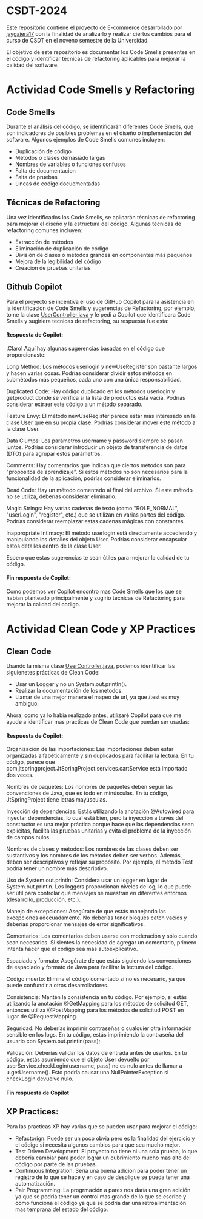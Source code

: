 # CSDT-2024

Este repositorio contiene el proyecto de E-commerce desarrollado por [jaygajera17](https://github.com/jaygajera17) con la finalidad de analizarlo y realizar ciertos cambios para el curso de CSDT en el noveno semestre de la Universidad.

El objetivo de este repositorio es documentar los Code Smells presentes en el código y identificar técnicas de refactoring aplicables para mejorar la calidad del software.

# Actividad Code Smells y Refactoring

## Code Smells

Durante el análisis del código, se identificarán diferentes Code Smells, que son indicadores de posibles problemas en el diseño o implementación del software. Algunos ejemplos de Code Smells comunes incluyen:

- Duplicación de código
- Métodos o clases demasiado largas
- Nombres de variables o funciones confusos
- Falta de documentacion
- Falta de pruebas
- Lineas de codigo docuementadas

## Técnicas de Refactoring

Una vez identificados los Code Smells, se aplicarán técnicas de refactoring para mejorar el diseño y la estructura del código. Algunas técnicas de refactoring comunes incluyen:

- Extracción de métodos
- Eliminación de duplicación de código
- División de clases o métodos grandes en componentes más pequeños
- Mejora de la legibilidad del código
- Creacion de pruebas unitarias

## Github Copilot

Para el proyecto se incentiva el uso de GitHub Copilot para la asistencia en la identificacion de Code Smells y sugerencias de Refactoring, por ejemplo, tome la clase [UserController.java](JtProject/src/main/java/com/jtspringproject/JtSpringProject/controller/UserController.java) y le pedi a Copilot que identificara Code Smells y sugiriera tecnicas de refactoring, su respuesta fue esta:

#### Respuesta de Copilot:

¡Claro! Aquí hay algunas sugerencias basadas en el código que proporcionaste:

Long Method: Los métodos userlogin y newUseRegister son bastante largos y hacen varias cosas. Podrías considerar dividir estos métodos en submétodos más pequeños, cada uno con una única responsabilidad.

Duplicated Code: Hay código duplicado en los métodos userlogin y getproduct donde se verifica si la lista de productos está vacía. Podrías considerar extraer este código a un método separado.

Feature Envy: El método newUseRegister parece estar más interesado en la clase User que en su propia clase. Podrías considerar mover este método a la clase User.

Data Clumps: Los parámetros username y password siempre se pasan juntos. Podrías considerar introducir un objeto de transferencia de datos (DTO) para agrupar estos parámetros.

Comments: Hay comentarios que indican que ciertos métodos son para "propósitos de aprendizaje". Si estos métodos no son necesarios para la funcionalidad de la aplicación, podrías considerar eliminarlos.

Dead Code: Hay un método comentado al final del archivo. Si este método no se utiliza, deberías considerar eliminarlo.

Magic Strings: Hay varias cadenas de texto (como "ROLE_NORMAL", "userLogin", "register", etc.) que se utilizan en varias partes del código. Podrías considerar reemplazar estas cadenas mágicas con constantes.

Inappropriate Intimacy: El método userlogin está directamente accediendo y manipulando los detalles del objeto User. Podrías considerar encapsular estos detalles dentro de la clase User.

Espero que estas sugerencias te sean útiles para mejorar la calidad de tu código.

#### Fin respuesta de Copilot:

Como podemos ver Copilot encontro mas Code Smells que los que se habian planteado principalmente y sugirio tecnicas de Refactoring para mejorar la calidad del codigo.

# Actividad Clean Code y XP Practices

## Clean Code

Usando la misma clase [UserController.java](JtProject/src/main/java/com/jtspringproject/JtSpringProject/controller/UserController.java), podemos identificar las siguienetes prácticas de Clean Code:

* Usar un Logger y no un System.out.println().
* Realizar la documentación de los metodos.
* Llamar de una mejor manera el mapeo de url, ya que /test es muy ambiguo.

Ahora, como ya lo habia realizado antes, utilizaré Copilot para que me ayude a identificar mas practicas de Clean Code que puedan ser usadas:

#### Respuesta de Copilot:

Organización de las importaciones: Las importaciones deben estar organizadas alfabéticamente y sin duplicados para facilitar la lectura. En tu código, parece que com.jtspringproject.JtSpringProject.services.cartService está importado dos veces.

Nombres de paquetes: Los nombres de paquetes deben seguir las convenciones de Java, que es todo en minúsculas. En tu código, JtSpringProject tiene letras mayúsculas.

Inyección de dependencias: Estás utilizando la anotación @Autowired para inyectar dependencias, lo cual está bien, pero la inyección a través del constructor es una mejor práctica porque hace que las dependencias sean explícitas, facilita las pruebas unitarias y evita el problema de la inyección de campos nulos.

Nombres de clases y métodos: Los nombres de las clases deben ser sustantivos y los nombres de los métodos deben ser verbos. Además, deben ser descriptivos y reflejar su propósito. Por ejemplo, el método Test podría tener un nombre más descriptivo.

Uso de System.out.println: Considera usar un logger en lugar de System.out.println. Los loggers proporcionan niveles de log, lo que puede ser útil para controlar qué mensajes se muestran en diferentes entornos (desarrollo, producción, etc.).

Manejo de excepciones: Asegúrate de que estás manejando las excepciones adecuadamente. No deberías tener bloques catch vacíos y deberías proporcionar mensajes de error significativos.

Comentarios: Los comentarios deben usarse con moderación y sólo cuando sean necesarios. Si sientes la necesidad de agregar un comentario, primero intenta hacer que el código sea más autoexplicativo.

Espaciado y formato: Asegúrate de que estás siguiendo las convenciones de espaciado y formato de Java para facilitar la lectura del código.

Código muerto: Elimina el código comentado si no es necesario, ya que puede confundir a otros desarrolladores.

Consistencia: Mantén la consistencia en tu código. Por ejemplo, si estás utilizando la anotación @GetMapping para los métodos de solicitud GET, entonces utiliza @PostMapping para los métodos de solicitud POST en lugar de @RequestMapping.

Seguridad: No deberías imprimir contraseñas o cualquier otra información sensible en los logs. En tu código, estás imprimiendo la contraseña del usuario con System.out.println(pass);.

Validación: Deberías validar los datos de entrada antes de usarlos. En tu código, estás asumiendo que el objeto User devuelto por userService.checkLogin(username, pass) no es nulo antes de llamar a u.getUsername(). Esto podría causar una NullPointerException si checkLogin devuelve nulo.

#### Fin respuesta de Copilot

## XP Practices:

Para las practicas XP hay varias que se pueden usar para mejorar el código:

* Refactorign: Puede ser un poco obvia pero es la finalidad del ejercicio y el código si necesita algunos cambios para que sea mucho mejor.
* Test Driven Development: El proyecto no tiene ni una sola prueba, lo que deberia cambiar para poder lograr un cubrimiento mucho mas alto del código por parte de las pruebas.
* Continuous Integration: Sería una buena adición para poder tener un registro de lo que se hace y en caso de despligue se pueda tener una automatización.
* Pair Programming: La progrmación a pares nos daría una gran adición ya que se podria tener un control mas grande de lo que se escribe y como funciona el código ya que se podría dar una retroalimentación mas temprana del estado del código.